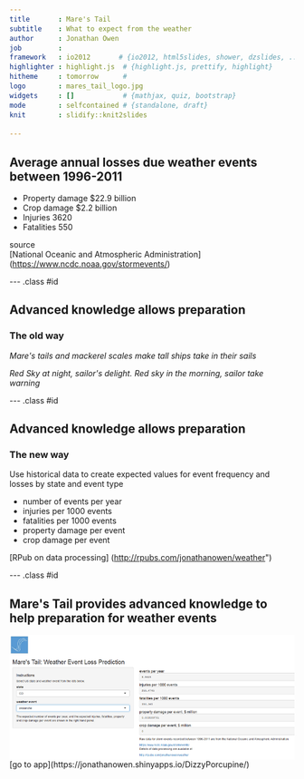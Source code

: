 ```yaml
---
title       : Mare's Tail
subtitle    : What to expect from the weather
author      : Jonathan Owen
job         : 
framework   : io2012       # {io2012, html5slides, shower, dzslides, ...}
highlighter : highlight.js  # {highlight.js, prettify, highlight}
hitheme     : tomorrow      # 
logo        : mares_tail_logo.jpg
widgets     : []            # {mathjax, quiz, bootstrap}
mode        : selfcontained # {standalone, draft}
knit        : slidify::knit2slides

---
```

<style>
.title-slide {
  background-color: #ededed; /* #EDE0CF; ; #CA9F9D*/
}
</style>


## Average annual losses due weather events between 1996-2011

*   Property damage $22.9 billion 
*   Crop damage $2.2 billion
*   Injuries 3620
*   Fatalities 550

source  
[National Oceanic and Atmospheric Administration] (https://www.ncdc.noaa.gov/stormevents/)


--- .class #id 

## Advanced knowledge allows preparation

### The old way  

<i>Mare's tails and mackerel scales make tall ships take in their sails</i>

<i>Red Sky at night, sailor's delight. Red sky in the morning, sailor take warning</i>

--- .class #id 


## Advanced knowledge allows preparation

### The new way  

Use historical data to create expected values for event frequency and losses by 
state and event type

*   number of events per year
*   injuries per 1000 events
*   fatalities per 1000 events
*   property damage per event
*   crop damage per event  

[RPub on data processing] (http://rpubs.com/jonathanowen/weather")

--- .class #id 

## Mare's Tail provides advanced knowledge to help preparation for weather events

<img align="middle" src="assets/img/app_screenshot.png" />
[go to app](https://jonathanowen.shinyapps.io/DizzyPorcupine/)
